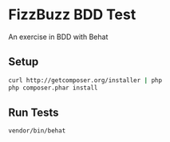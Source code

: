 # FizzBuzz BDD Test
An exercise in BDD with Behat

## Setup
~~~bash
curl http://getcomposer.org/installer | php
php composer.phar install
~~~

## Run Tests
~~~bash
vendor/bin/behat
~~~
